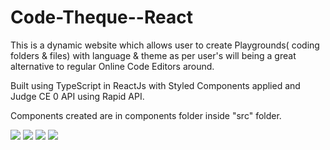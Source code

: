 # Code-Theque--React

This is a dynamic website which allows user to create Playgrounds( coding folders & files) with language & theme as per user's will being a great alternative to regular Online Code Editors around.

Built using TypeScript in ReactJs with Styled Components applied and Judge CE 0 API using Rapid API.

Components created are in components folder inside "src" folder.

<img src="https://user-images.githubusercontent.com/81765508/199782838-edd26ea8-df9d-4751-ad10-417e2314bc8a.png">

<img src="https://user-images.githubusercontent.com/81765508/199783048-5635453e-c12a-40f7-8f5d-96ef082ba59b.png">

<img src="https://user-images.githubusercontent.com/81765508/199783400-e7020f42-7a14-48ee-a266-f8b6e6e90f54.png">

<img src="https://user-images.githubusercontent.com/81765508/199783510-40976c0a-db7e-43c8-8d51-eb9372ea04c7.png">


